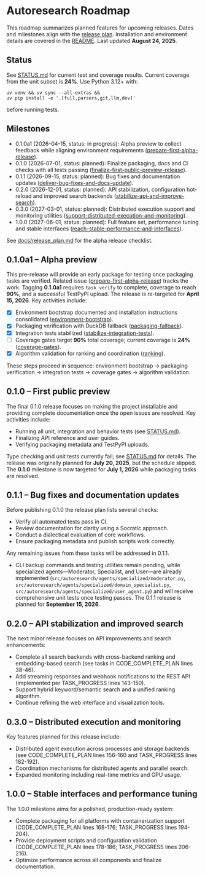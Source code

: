 # Autoresearch Roadmap

This roadmap summarizes planned features for upcoming releases.
Dates and milestones align with the [release plan](docs/release_plan.md).
Installation and environment details are covered in the [README](README.md).
Last updated **August 24, 2025**.

## Status

See [STATUS.md](STATUS.md) for current test and coverage results. Current
coverage from the unit subset is **24%**. Use Python 3.12+ with:

```
uv venv && uv sync --all-extras &&
uv pip install -e '.[full,parsers,git,llm,dev]'
```

before running tests.

## Milestones

- 0.1.0a1 (2026-04-15, status: in progress): Alpha preview to collect
  feedback while aligning environment requirements
  ([prepare-first-alpha-release](issues/prepare-first-alpha-release.md)).
- 0.1.0 (2026-07-01, status: planned): Finalize packaging, docs and CI checks
  with all tests passing
  ([finalize-first-public-preview-release](
  issues/finalize-first-public-preview-release.md)).
- 0.1.1 (2026-09-15, status: planned): Bug fixes and documentation updates
  ([deliver-bug-fixes-and-docs-update](
  issues/deliver-bug-fixes-and-docs-update.md)).
- 0.2.0 (2026-12-01, status: planned): API stabilization, configuration
  hot-reload and improved search backends
  ([stabilize-api-and-improve-search](
  issues/stabilize-api-and-improve-search.md)).
- 0.3.0 (2027-03-01, status: planned): Distributed execution support and
  monitoring utilities
  ([support-distributed-execution-and-monitoring](
  issues/archive/support-distributed-execution-and-monitoring.md)).
- 1.0.0 (2027-06-01, status: planned): Full feature set, performance tuning
  and stable interfaces
  ([reach-stable-performance-and-interfaces](
  issues/reach-stable-performance-and-interfaces.md)).

See [docs/release_plan.md](docs/release_plan.md#alpha-release-checklist)
for the alpha release checklist.

## 0.1.0a1 – Alpha preview

This pre-release will provide an early package for testing once packaging tasks
are verified. Related issue
([prepare-first-alpha-release](issues/prepare-first-alpha-release.md)) tracks
the work. Tagging **0.1.0a1** requires `task verify` to complete, coverage to
reach **90%**, and a successful TestPyPI upload. The release is re-targeted for
**April 15, 2026**. Key activities include:

- [x] Environment bootstrap documented and installation instructions
  consolidated
  ([environment-bootstrap](issues/archive/document-environment-bootstrap.md)).
- [x] Packaging verification with DuckDB fallback
  ([packaging-fallback](issues/archive/verify-packaging-workflow-and-duckdb-fallback.md)).
- [x] Integration tests stabilized
  ([stabilize-integration-tests](issues/archive/stabilize-integration-tests.md)).
- [ ] Coverage gates target **90%** total coverage; current coverage is
  **24%** ([coverage-gates](issues/archive/add-coverage-gates-and-regression-checks.md)).
- [x] Algorithm validation for ranking and coordination
  ([ranking](issues/archive/validate-ranking-algorithms-and-agent-coordination.md)).

These steps proceed in sequence: environment bootstrap → packaging
verification → integration tests → coverage gates → algorithm validation.

## 0.1.0 – First public preview

The final 0.1.0 release focuses on making the project installable and
providing complete documentation once the open issues are resolved. Key
activities include:

- Running all unit, integration and behavior tests (see [STATUS.md](STATUS.md)).
- Finalizing API reference and user guides.
- Verifying packaging metadata and TestPyPI uploads.

Type checking and unit tests currently fail; see [STATUS.md](STATUS.md) for
details. The release was originally planned for **July 20, 2025**, but the
schedule slipped. The **0.1.0** milestone is now targeted for **July 1, 2026**
while packaging tasks are resolved.

## 0.1.1 – Bug fixes and documentation updates

Before publishing 0.1.0 the release plan lists several checks:

- Verify all automated tests pass in CI.
- Review documentation for clarity using a Socratic approach.
- Conduct a dialectical evaluation of core workflows.
- Ensure packaging metadata and publish scripts work correctly.

Any remaining issues from these tasks will be addressed in 0.1.1.

- CLI backup commands and testing utilities remain pending, while specialized
  agents—Moderator, Specialist, and User—are already implemented
  (`src/autoresearch/agents/specialized/moderator.py`,
  `src/autoresearch/agents/specialized/domain_specialist.py`,
  `src/autoresearch/agents/specialized/user_agent.py`) and will receive
  comprehensive unit tests once testing passes. The 0.1.1 release is planned for
  **September 15, 2026**.

## 0.2.0 – API stabilization and improved search

The next minor release focuses on API improvements and search enhancements:

- Complete all search backends with cross-backend ranking and
  embedding-based search (see tasks in CODE_COMPLETE_PLAN lines 38-46).
- Add streaming responses and webhook notifications to the REST API
  (implemented per TASK_PROGRESS lines 143-150).
- Support hybrid keyword/semantic search and a unified ranking algorithm.
- Continue refining the web interface and visualization tools.

## 0.3.0 – Distributed execution and monitoring

Key features planned for this release include:

- Distributed agent execution across processes and storage backends
  (see CODE_COMPLETE_PLAN lines 156-160 and TASK_PROGRESS lines 182-192).
- Coordination mechanisms for distributed agents and parallel search.
- Expanded monitoring including real-time metrics and GPU usage.

## 1.0.0 – Stable interfaces and performance tuning

The 1.0.0 milestone aims for a polished, production-ready system:

- Complete packaging for all platforms with containerization support
  (CODE_COMPLETE_PLAN lines 168-176; TASK_PROGRESS lines 194-204).
- Provide deployment scripts and configuration validation
  (CODE_COMPLETE_PLAN lines 178-186; TASK_PROGRESS lines 206-216).
- Optimize performance across all components and finalize documentation.

